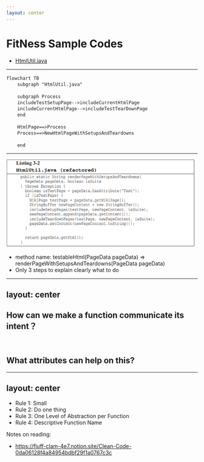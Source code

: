 ```yaml
---
layout: center
---
```


# FitNess Sample Codes
- [HtmlUtil.java](https://kingland.atlassian.net/wiki/spaces/~fralv%40ksd.kingland.cc/pages/123241624/Clean+Code+-+Function)

<!-- 
书中的第三章的内容比较多，为了便于大家理解和掌握，我们会分成多节课程来讲解，这节课只会涉及到第三章的一部分内容。

与其说是课程，不如说是咱们大家一起学习一下书中的内容。 课程内容也主要是书中的原本的内容， 原汁原味，没有做个人加工输出，但是对于书中一些理论性的东西，我只是分享一下我个人的经验以便理论落地。

大家可以看一下书中提供的样例代码，可以尝试着是否可以在几分钟内知道它到底要做什么事情。可能有点同学已经看过了，那也默默的再看不一边，不许砸场子哈。


为了方便大家理解代码，我可以额外一点信息关于Fitness这个框架
Fitness是一个集成测试框架。
Fitness本身就是一个Wiki系统，可以通过Wiki来管理我们的测试用例和展示测试结果，最后生成report的展示。 Wiki 是一个网上共同协作的超文本系统。

Fitness其中一部分就是wiki， 在页面上展示test case 和 test suit。

但是，有了这相关背景，我们也只是大概知道，好像是构建一个测试页面，但是我们还是很难在短时间内请了解清楚这其中的一些细节。

更何况当我们在对相关背景不太熟悉的情况下，阅读起来这样的代码会更加困难。

那这段代码到底做了什么样的事情， 在几分钟内并且是第一次读这段代码的同学， 有谁可以说下。
-->

---

```mermaid {scale: 0.9}
flowchart TB
    subgraph "HtmlUtil.java"

    subgraph Process
    includeTestSetupPage-->includeCurrentHtmlPage
    includeCurrentHtmlPage-->includeTestTearDownPage
    end

    HtmlPage==>Process
    Process==>NewHtmlPageWithSetupsAndTeardowns

    end
```

<!-- 

我是读了好一会才完全明白它到底要做什么，在很快速的浏览一遍后，我只是大概清楚好像是和测试页面相关的东西。

其实这么一大坨的代码，也就是仅仅是完成了一件很简单的事情，就是输入一个测试页面，然后函数会给这个测试页面首尾分别加上setuppage和teardownpage，然后返回回去。

现在我们大概清楚了这个方法所做的事情，我们一起简单的过一下这个代码的内容。
...
1. 首先判断这是不是一个测试页面，如果不是什么都不做就返回
2. 是的话，继续。。。。
...
那按照上面图中的流程, 作者给我们做了一下简单的代码重构， 我们来看看效果
-->

---

<img src="/images/Listing32.png" class="m-1 h-60 rounded shadow" />

- method name: testableHtml(PageData pageData) => renderPageWithSetupsAndTeardowns(PageData pageData)
- Only 3 steps to explain clearly what to do

<!-- 
这是重构后的代码，它都做了什么样的重构
1. 一是重新修改方法名字，以动词开头来清晰地表达它要做的事情。
2. 二是将suitsetup和setup page的相关操作都重新定义到include
SetupPages()方法里， 将teardown和suitteardown page的相关操作都重新定义到了includeTeardownpages()
3. 这样在这个方法种，仅仅是通过简单的几步走，就可以清楚这个方法到底要做什么。这样它首先需要判断一下，这个页面是一个test page，然后，才需要去设置setup和teardown，否则什么都不做，原封不动的返回这个页面。
-->

---
layout: center
---

## How can we make a function communicate its intent？

<br>

## What attributes can help on this?

<!-- 
- 那么我们怎么能让函数方法清晰的表达它的意图
- 有什么样的属性可以帮助我们呢
-->
---
layout: center
---

- Rule 1: Small
- Rule 2: Do one thing
- Rule 3: One Level of Abstraction per Function
- Rule 4: Descriptive Function Name


Notes on reading:
- https://fluff-clam-4e7.notion.site/Clean-Code-0da06128f4a84954bdbf29f1a0767c3c

<!-- 
- 这是我们今天要讲的主要内容，small ***
- 这只是第三章的一部分内容， 第三章内容理解起来还是需要好好花点时间的，我们一步一步来
- 同样提供了个人的读书笔记，快餐版， 建议是在已经读完书后有一定的理解后，再想快速浏览使用，而不是只看这个笔记，不读书。 快餐版是无法代替你在读书过程中自己的体会的。
-->